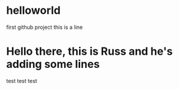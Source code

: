 # helloworld
first github project
this is a line
# Hello there, this is Russ and he's adding some lines
test test test